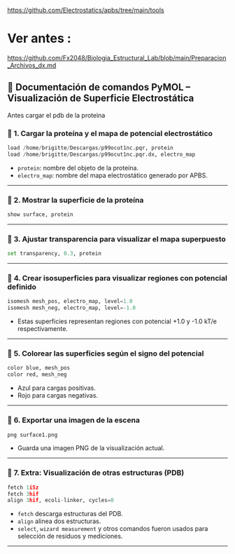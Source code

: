 https://github.com/Electrostatics/apbs/tree/main/tools
# Ver antes : 

https://github.com/Fx2048/Biologia_Estructural_Lab/blob/main/Preparacion_Archivos_dx.md

## 🧬 Documentación de comandos PyMOL – Visualización de Superficie Electrostática

Antes cargar el pdb de la proteìna

### 🔹 **1. Cargar la proteína y el mapa de potencial electrostático**

```python
load /home/brigitte/Descargas/p99ocut1nc.pqr, protein
load /home/brigitte/Descargas/p99ocut1nc.pqr.dx, electro_map
```

* `protein`: nombre del objeto de la proteína.
* `electro_map`: nombre del mapa electrostático generado por APBS.

---

### 🔹 **2. Mostrar la superficie de la proteína**

```python
show surface, protein
```

---

### 🔹 **3. Ajustar transparencia para visualizar el mapa superpuesto**

```python
set transparency, 0.3, protein
```

---

### 🔹 **4. Crear isosuperficies para visualizar regiones con potencial definido**

```python
isomesh mesh_pos, electro_map, level=1.0
isomesh mesh_neg, electro_map, level=-1.0
```

* Estas superficies representan regiones con potencial +1.0 y -1.0 kT/e respectivamente.

---

### 🔹 **5. Colorear las superficies según el signo del potencial**

```python
color blue, mesh_pos
color red, mesh_neg
```

* Azul para cargas positivas.
* Rojo para cargas negativas.

---

### 🔹 **6. Exportar una imagen de la escena**

```python
png surface1.png
```

* Guarda una imagen PNG de la visualización actual.

---

### 🔹 **7. Extra: Visualización de otras estructuras (PDB)**

```python
fetch 1i5z
fetch 3hif
align 3hif, ecoli-linker, cycles=0
```

* `fetch` descarga estructuras del PDB.
* `align` alinea dos estructuras.
* `select`, `wizard measurement` y otros comandos fueron usados para selección de residuos y mediciones.

---

